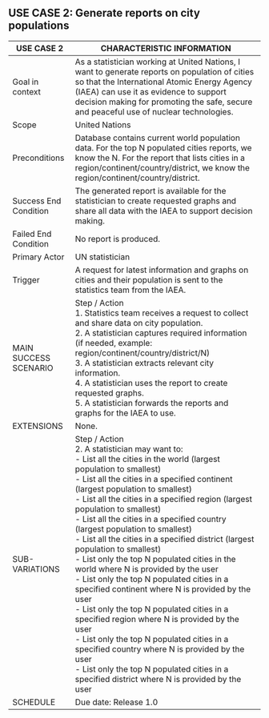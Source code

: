 ## USE CASE 2: Generate reports on city populations

| USE CASE 2 | CHARACTERISTIC INFORMATION |   
| --------------- | ------------ | 
| Goal in context | As a statistician working at United Nations, I want to generate reports on population of cities so that the International Atomic Energy Agency (IAEA) can use it as evidence to support decision making for promoting the safe, secure and peaceful use of nuclear technologies.             |
| Scope           | United Nations            |
| Preconditions | Database contains current world population data. For the top N populated cities reports, we know the N. For the report that lists cities in a region/continent/country/district, we know the region/continent/country/district. |
| Success End Condition | The generated report is available for the statistician to create requested graphs and share all data with the IAEA to support decision making.  |
| Failed End Condition | No report is produced. |
| Primary Actor | UN statistician  |
| Trigger         | A request for latest information and graphs on cities and their population is sent to the statistics team from the IAEA. |
| MAIN SUCCESS SCENARIO | Step / Action <br>1. Statistics team receives a request to collect and share data on city population. <br> 2. A statistician captures required information (if needed, example: region/continent/country/district/N) <br> 3. A statistician extracts relevant city information. <br> 4. A statistician uses the report to create requested graphs. <br> 5. A statistician forwards the reports and graphs for the IAEA to use. |
| EXTENSIONS  | None. |
| SUB-VARIATIONS | Step / Action <br> 2. A statistician may want to: <br> - List all the cities in the world (largest population to smallest) <br> - List all the cities in a specified continent (largest population to smallest) <br> - List all the cities in a specified region (largest population to smallest) <br> - List all the cities in a specified country (largest population to smallest) <br> - List all the cities in a specified district (largest population to smallest) <br> - List only the top N populated cities in the world where N is provided by the user <br> - List only the top N populated cities in a specified continent where N is provided by the user <br> - List only the top N populated cities in a specified region where N is provided by the user <br> - List only the top N populated cities in a specified country where N is provided by the user <br> - List only the top N populated cities in a specified district where N is provided by the user |
| SCHEDULE | Due date: Release 1.0 | 